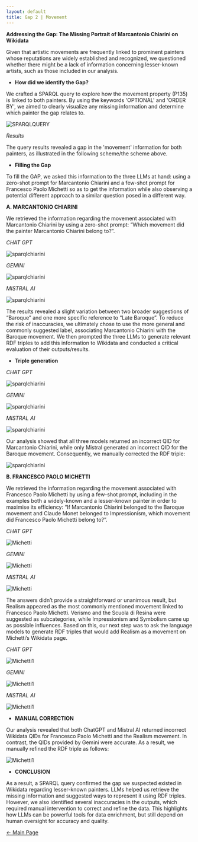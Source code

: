 ```yaml
---
layout: default
title: Gap 2 | Movement
---
```


**Addressing the Gap: The Missing Portrait of Marcantonio Chiarini on Wikidata**

Given that artistic movements are frequently linked to prominent painters whose reputations are widely established and recognized, we questioned whether there might be a lack of information concerning lesser-known artists, such as those included in our analysis.

- **How did we identify the Gap?**

We crafted a SPARQL query to explore how the movement property (P135) is linked to both painters. By using the keywords 'OPTIONAL' and 'ORDER BY', we aimed to clearly visualize any missing information and determine which painter the gap relates to.

![SPARQLQUERY](/abremipainters/assets/images/Immagine5.jpg)

*Results* 

The query results revealed a gap in the 'movement' information for both painters, as illustrated in the following scheme/the scheme above.

- **Filling the Gap**

To fill the GAP, we asked this information to the three LLMs at hand: using a zero-shot prompt for Marcantonio Chiarini and a few-shot prompt for Francesco Paolo Michetti so as to get the information while also observing a potential different approach to a similar question posed in a different way.

**A. MARCANTONIO CHIARINI**

We retrieved the information regarding the movement associated with Marcantonio Chiarini by using a zero-shot prompt: “Which movement did the painter Marcantonio Chiarini belong to?”.


*CHAT GPT*

![sparqlchiarini](/abremipainters/assets/images/Immagine8.jpg)

*GEMINI*
   
![sparqlchiarini](/abremipainters/assets/images/Immagine9.jpg)
 
*MISTRAL AI*

![sparqlchiarini](/abremipainters/assets/images/Immagine10.jpg)

The results revealed a slight variation between two broader suggestions of “Baroque” and one more specific reference to “Late Baroque”. To reduce the risk of inaccuracies, we ultimately chose to use the more general and commonly suggested label, associating Marcantonio Chiarini with the Baroque movement. We then prompted the three LLMs to generate relevant RDF triples to add this information to Wikidata and conducted a critical evaluation of their outputs/results.

- **Triple generation**

*CHAT GPT*

![sparqlchiarini](/abremipainters/assets/images/CHIARINI1.png)

*GEMINI*

![sparqlchiarini](/abremipainters/assets/images/CHIARINI2.png)

*MISTRAL AI*

![sparqlchiarini](/abremipainters/assets/images/CHIARINI3.png)

Our analysis showed that all three models returned an incorrect QID for Marcantonio Chiarini, while only Mistral generated an incorrect QID for the Baroque movement. Consequently, we manually corrected the RDF triple:

![sparqlchiarini](/abremipainters/assets/images/CHIARINI4.png) 


**B. FRANCESCO PAOLO MICHETTI**

We retrieved the information regarding the movement associated with Francesco Paolo Michetti by using a few-shot prompt, including in the examples both a widely-known and a lesser-known painter in order to maximise its efficiency: “If Marcantonio Chiarini belonged to the Baroque movement and Claude Monet belonged to Impressionism, which movement did Francesco Paolo Michetti belong to?”.

*CHAT GPT*

![Michetti](/abremipainters/assets/images/Immagine11.jpg)

*GEMINI*

![Michetti](/abremipainters/assets/images/Immagine12.jpg)

*MISTRAL AI*

![Michetti](/abremipainters/assets/images/Immagine13.jpg)

The answers didn’t provide a straightforward or unanimous result, but Realism appeared as the most commonly mentioned movement linked to Francesco Paolo Michetti. Verismo and the Scuola di Resina were suggested as subcategories, while Impressionism and Symbolism came up as possible influences. Based on this, our next step was to ask the language models to generate RDF triples that would add Realism as a movement on Michetti’s Wikidata page.

*CHAT GPT*

![Michetti1](/abremipainters/assets/images/Michetti1.png)

*GEMINI*

![Michetti1](/abremipainters/assets/images/Michetti2.png)

*MISTRAL AI* 

![Michetti1](/abremipainters/assets/images/Michetti3.png)

- **MANUAL CORRECTION**

Our analysis revealed that both ChatGPT and Mistral AI returned incorrect Wikidata QIDs for Francesco Paolo Michetti and the Realism movement. In contrast, the QIDs provided by Gemini were accurate. As a result, we manually refined the RDF triple as follows:

![Michetti1](/abremipainters/assets/images/Michetti4.png)


- **CONCLUSION**

As a result, a SPARQL query confirmed the gap we suspected existed in Wikidata regarding lesser-known painters. LLMs helped us retrieve the missing information and suggested ways to represent it using RDF triples. However, we also identified several inaccuracies in the outputs, which required manual intervention to correct and refine the data. 
This highlights how LLMs can be powerful tools for data enrichment, but still depend on human oversight for accuracy and quality.




[← Main Page](./)
